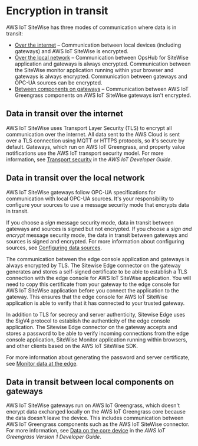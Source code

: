 # Encryption in transit<a name="encryption-in-transit"></a>

AWS IoT SiteWise has three modes of communication where data is in transit:
+ [Over the internet](#internet-encryption-in-transit) – Communication between local devices \(including gateways\) and AWS IoT SiteWise is encrypted\.
+ [Over the local network](#local-encryption-in-transit) – Communication between OpsHub for SiteWise application and gateways is always encrypted\. Communication between the SiteWise monitor application running within your browser and gateways is always encrypted\. Communication between gateways and OPC\-UA sources can be encrypted\.
+ [Between components on gateways](#gateway-encryption-in-transit) – Communication between AWS IoT Greengrass components on AWS IoT SiteWise gateways isn't encrypted\.

## Data in transit over the internet<a name="internet-encryption-in-transit"></a>

AWS IoT SiteWise uses Transport Layer Security \(TLS\) to encrypt all communication over the internet\. All data sent to the AWS Cloud is sent over a TLS connection using MQTT or HTTPS protocols, so it's secure by default\. Gateways, which run on AWS IoT Greengrass, and property value notifications use the AWS IoT transport security model\. For more information, see [Transport security](https://docs.aws.amazon.com/iot/latest/developerguide/transport-security.html) in the *AWS IoT Developer Guide*\.

## Data in transit over the local network<a name="local-encryption-in-transit"></a>

AWS IoT SiteWise gateways follow OPC\-UA specifications for communication with local OPC\-UA sources\. It's your responsibility to configure your sources to use a message security mode that encrypts data in transit\.

If you choose a *sign* message security mode, data in transit between gateways and sources is signed but not encrypted\. If you choose a *sign and encrypt* message security mode, the data in transit between gateways and sources is signed and encrypted\. For more information about configuring sources, see [Configuring data sources](configure-sources.md)\.

The communication between the edge console application and gateways is always encrypted by TLS\. The Sitewise Edge connector on the gateway generates and stores a self\-signed certificate to be able to establish a TLS connection with the edge console for AWS IoT SiteWise application\. You will need to copy this certificate from your gateway to the edge console for AWS IoT SiteWise application before you connect the application to the gateway\. This ensures that the edge console for AWS IoT SiteWise application is able to verify that it has connected to your trusted gateway\. 

 In addition to TLS for secrecy and server authenticity, Sitewise Edge uses the SigV4 protocol to establish the authenticity of the edge console application\. The Sitewise Edge connector on the gateway accepts and stores a password to be able to verify incoming connections from the edge console application, SiteWise Monitor application running within browsers, and other clients based on the AWS IoT SiteWise SDK\. 

For more information about generating the password and server certificate, see [Monitor data at the edge](using-opshub.md)\.

## Data in transit between local components on gateways<a name="gateway-encryption-in-transit"></a>

AWS IoT SiteWise gateways run on AWS IoT Greengrass, which doesn't encrypt data exchanged locally on the AWS IoT Greengrass core because the data doesn't leave the device\. This includes communication between AWS IoT Greengrass components such as the AWS IoT SiteWise connector\. For more information, see [Data on the core device](https://docs.aws.amazon.com/greengrass/latest/developerguide/encryption-in-transit.html#data-in-transit-locally) in the *AWS IoT Greengrass Version 1 Developer Guide*\.